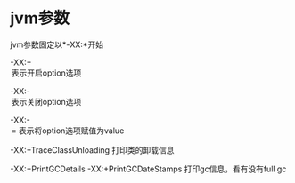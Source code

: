 # jvm参数

jvm参数固定以*-XX:*开始

-XX:+<option>   表示开启option选项

-XX:-<option>    表示关闭option选项

-XX:-<option>=<value>   表示将option选项赋值为value

-XX:+TraceClassUnloading 打印类的卸载信息





-XX:+PrintGCDetails -XX:+PrintGCDateStamps   打印gc信息，看有没有full gc